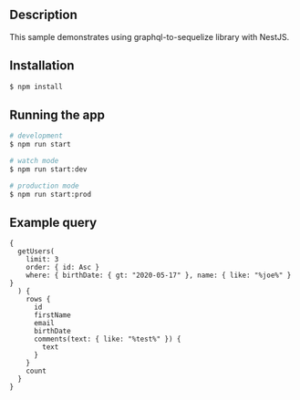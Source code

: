 ## Description

This sample demonstrates using graphql-to-sequelize library with NestJS.

## Installation

```bash
$ npm install
```

## Running the app

```bash
# development
$ npm run start

# watch mode
$ npm run start:dev

# production mode
$ npm run start:prod
```

## Example query

```
{
  getUsers(
    limit: 3
    order: { id: Asc }
    where: { birthDate: { gt: "2020-05-17" }, name: { like: "%joe%" } }
  ) {
    rows {
      id
      firstName
      email
      birthDate
      comments(text: { like: "%test%" }) {
        text
      }
    }
    count
  }
}
```
